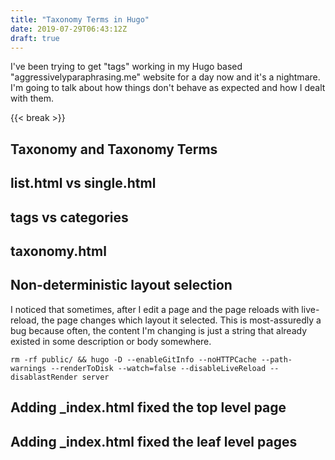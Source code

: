 ```yaml
---
title: "Taxonomy Terms in Hugo"
date: 2019-07-29T06:43:12Z
draft: true
---
```


I've been trying to get "tags" working in my Hugo based "aggressivelyparaphrasing.me" website for a day now and it's a nightmare.  I'm going to talk about how things don't behave as expected and how I dealt with them.

{{< break >}}
## Taxonomy and Taxonomy Terms

## list.html vs single.html

## tags vs categories

## taxonomy.html

## Non-deterministic layout selection

I noticed that sometimes, after I edit a page and the page reloads with live-reload, the page changes which layout it selected.  This is most-assuredly a bug because often, the content I'm changing is just a string that already existed in some description or body somewhere.

```
rm -rf public/ && hugo -D --enableGitInfo --noHTTPCache --path-warnings --renderToDisk --watch=false --disableLiveReload --disablastRender server
```

## Adding _index.html fixed the top level page

## Adding _index.html fixed the leaf level pages